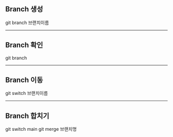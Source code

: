 ## Branch 생성
git branch 브랜치이름

---

## Branch 확인
git branch

---

## Branch 이동
git switch 브랜치이름

---

## Branch 합치기
git switch main
git merge 브랜치명
